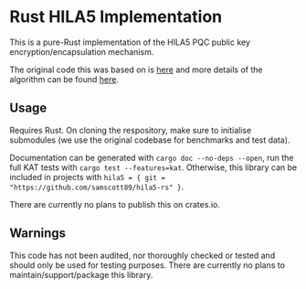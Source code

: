 Rust HILA5 Implementation
========================

This is a pure-Rust implementation of the HILA5 PQC public key
encryption/encapsulation mechanism.

The original code this was based on is [here](https://github.com/mjosaarinen/hila5/)
and more details of the algorithm can be found [here](https://mjos.fi/hila5/).

## Usage

Requires Rust. On cloning the respository, make sure to initialise submodules
(we use the original codebase for benchmarks and test data).

Documentation can be generated with `cargo doc --no-deps --open`, run the
full KAT tests with `cargo test --features=kat`. Otherwise, this library can
be included in projects with `hila5 = { git = "https://github.com/samscott89/hila5-rs" }`.

There are currently no plans to publish this on crates.io.

## Warnings

This code has not been audited, nor thoroughly checked or tested and should only
be used for testing purposes. There are currently no plans to
maintain/support/package this library.
